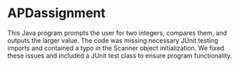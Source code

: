 # APDassignment
This Java program prompts the user for two integers, compares them, and outputs the larger value. The code was missing necessary JUnit testing imports and contained a typo in the Scanner object initialization. We fixed these issues and included a JUnit test class to ensure program functionality.
